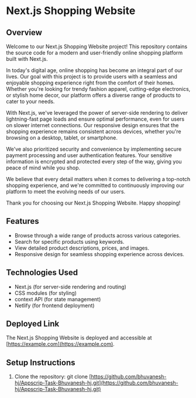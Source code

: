 # Next.js Shopping Website

## Overview

Welcome to our Next.js Shopping Website project! This repository contains the source code for a modern and user-friendly online shopping platform built with Next.js.

In today's digital age, online shopping has become an integral part of our lives. Our goal with this project is to provide users with a seamless and enjoyable shopping experience right from the comfort of their homes. Whether you're looking for trendy fashion apparel, cutting-edge electronics, or stylish home decor, our platform offers a diverse range of products to cater to your needs.

With Next.js, we've leveraged the power of server-side rendering to deliver lightning-fast page loads and ensure optimal performance, even for users on slower internet connections. Our responsive design ensures that the shopping experience remains consistent across devices, whether you're browsing on a desktop, tablet, or smartphone.

We've also prioritized security and convenience by implementing secure payment processing and user authentication features. Your sensitive information is encrypted and protected every step of the way, giving you peace of mind while you shop.

We believe that every detail matters when it comes to delivering a top-notch shopping experience, and we're committed to continuously improving our platform to meet the evolving needs of our users.

Thank you for choosing our Next.js Shopping Website. Happy shopping!

## Features

- Browse through a wide range of products across various categories.
- Search for specific products using keywords.
- View detailed product descriptions, prices, and images.
- Responsive design for seamless shopping experience across devices.

## Technologies Used

- Next.js (for server-side rendering and routing)
- CSS modules (for styling)
- context API (for state management)
- Netlify (for frontend deployment)

## Deployed Link

The Next.js Shopping Website is deployed and accessible at [https://example.com](https://example.com).

## Setup Instructions

1. Clone the repository:
git clone [https://github.com/bhuvanesh-hj/Appscrip-Task-Bhuvanesh-hj.git](https://github.com/bhuvanesh-hj/Appscrip-Task-Bhuvanesh-hj.git)
